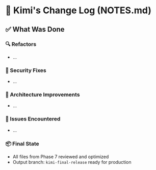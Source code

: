 # 📝 Kimi's Change Log (NOTES.md)

## ✅ What Was Done

### 🔍 Refactors
- ...

### 🔐 Security Fixes
- ...

### 🧠 Architecture Improvements
- ...

### 🧩 Issues Encountered
- ...

### 📦 Final State
- All files from Phase 7 reviewed and optimized
- Output branch: `kimi-final-release` ready for production